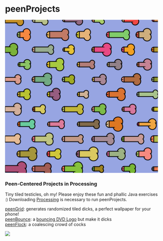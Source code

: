 # peenProjects

![](peenGrid/peenGridExample.JPG)

### Peen-Centered Projects in Processing

Tiny tiled testicles, oh my! Please enjoy these fun and phallic Java exercises :) Downloading [Processing](https://processing.org/) is necessary to run peenProjects.  

[peenGrid](https://github.com/jelichu399/peenProjects/tree/master/peenGrid): generates randomized tiled dicks, a perfect wallpaper for your phone!  
[peenBounce](https://github.com/jelichu399/peenProjects/tree/master/peenBounce): a [bouncing DVD Logo](https://bouncingdvdlogo.com/) but make it dicks  
[peenFlock](https://github.com/jelichu399/peenProjects/tree/master/peenFlock): a coalescing crowd of cocks  

![](peenBounce/peenBounce.gif)
